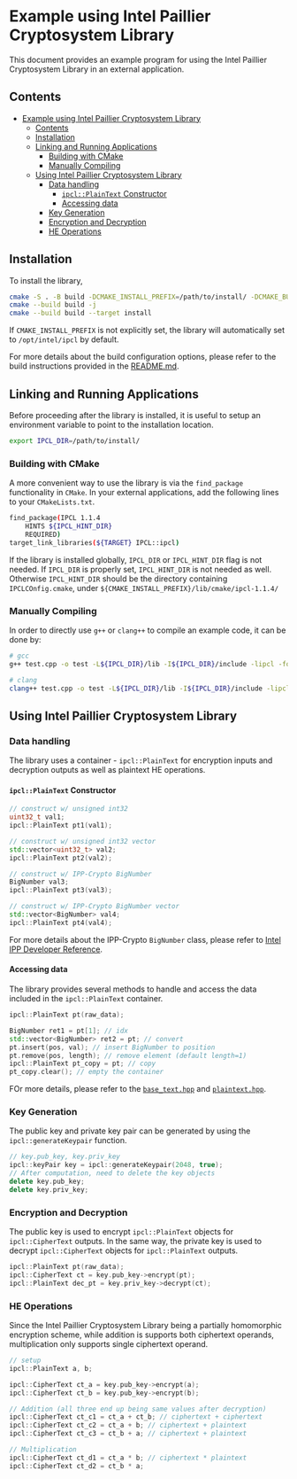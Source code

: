 # Example using Intel Paillier Cryptosystem Library
This document provides an example program for using the Intel Paillier Cryptosystem Library in an external application.

## Contents
- [Example using Intel Paillier Cryptosystem Library](#example-using-intel-paillier-cryptosystem-library)
  - [Contents](#contents)
  - [Installation](#installation)
  - [Linking and Running Applications](#linking-and-running-applications)
    - [Building with CMake](#building-with-cmake)
    - [Manually Compiling](#manually-compiling)
  - [Using Intel Paillier Cryptosystem Library](#using-intel-paillier-cryptosystem-library)
    - [Data handling](#data-handling)
      - [```ipcl::PlainText``` Constructor](#ipclplaintext-constructor)
      - [Accessing data](#accessing-data)
    - [Key Generation](#key-generation)
    - [Encryption and Decryption](#encryption-and-decryption)
    - [HE Operations](#he-operations)



## Installation
To install the library,
```bash
cmake -S . -B build -DCMAKE_INSTALL_PREFIX=/path/to/install/ -DCMAKE_BUILD_TYPE=Release -DIPCL_TEST=OFF -DIPCL_BENCHMARK=OFF
cmake --build build -j
cmake --build build --target install
```

If ```CMAKE_INSTALL_PREFIX``` is not explicitly set, the library will automatically set to ```/opt/intel/ipcl``` by default.

For more details about the build configuration options, please refer to the build instructions provided in the [README.md](../README.md).

## Linking and Running Applications

Before proceeding after the library is installed, it is useful to setup an environment variable to point to the installation location.
```bash
export IPCL_DIR=/path/to/install/
```

### Building with CMake
A more convenient way to use the library is via the `find_package` functionality in `CMake`.
In your external applications, add the following lines to your `CMakeLists.txt`.

```bash
find_package(IPCL 1.1.4
    HINTS ${IPCL_HINT_DIR}
    REQUIRED)
target_link_libraries(${TARGET} IPCL::ipcl)
```

If the library is installed globally, `IPCL_DIR` or `IPCL_HINT_DIR` flag is not needed. If `IPCL_DIR` is properly set, `IPCL_HINT_DIR` is not needed as well. Otherwise `IPCL_HINT_DIR` should be the directory containing `IPCLCOnfig.cmake`, under `${CMAKE_INSTALL_PREFIX}/lib/cmake/ipcl-1.1.4/`

### Manually Compiling
In order to directly use `g++` or `clang++` to compile an example code, it can be done by:
```bash
# gcc
g++ test.cpp -o test -L${IPCL_DIR}/lib -I${IPCL_DIR}/include -lipcl -fopenmp -lnuma -lcrypto

# clang
clang++ test.cpp -o test -L${IPCL_DIR}/lib -I${IPCL_DIR}/include -lipcl -fopenmp -lnuma -lcrypto
```


## Using Intel Paillier Cryptosystem Library

### Data handling
The library uses a container - ```ipcl::PlainText``` for encryption inputs and decryption outputs as well as plaintext HE operations.

#### ```ipcl::PlainText``` Constructor

```C++
// construct w/ unsigned int32
uint32_t val1;
ipcl::PlainText pt1(val1);

// construct w/ unsigned int32 vector
std::vector<uint32_t> val2;
ipcl::PlainText pt2(val2);

// construct w/ IPP-Crypto BigNumber
BigNumber val3;
ipcl::PlainText pt3(val3);

// construct w/ IPP-Crypto BigNumber vector
std::vector<BigNumber> val4;
ipcl::PlainText pt4(val4);
```
For more details about the IPP-Crypto ```BigNumber``` class, please refer to [Intel IPP Developer Reference](https://www.intel.com/content/www/us/en/develop/documentation/ipp-crypto-reference/top/appendix-a-support-functions-and-classes/classes-and-functions-used-in-examples/bignumber-class.html).

#### Accessing data
The library provides several methods to handle and access the data included in the ```ipcl::PlainText``` container.
```C++
ipcl::PlainText pt(raw_data);

BigNumber ret1 = pt[1]; // idx
std::vector<BigNumber> ret2 = pt; // convert
pt.insert(pos, val); // insert BigNumber to position
pt.remove(pos, length); // remove element (default length=1)
ipcl::PlainText pt_copy = pt; // copy
pt_copy.clear(); // empty the container
```
FOr more details, please refer to the [```base_text.hpp```](../ipcl/include/ipcl/base_text.hpp) and [```plaintext.hpp```](../ipcl/include/ipcl/plaintext.hpp).

### Key Generation
The public key and private key pair can be generated by using the ```ipcl::generateKeypair``` function.
```C++
// key.pub_key, key.priv_key
ipcl::keyPair key = ipcl::generateKeypair(2048, true);
// After computation, need to delete the key objects
delete key.pub_key;
delete key.priv_key;
```

### Encryption and Decryption
The public key is used to encrypt ```ipcl::PlainText``` objects for ```ipcl::CipherText``` outputs.
In the same way, the private key is used to decrypt ```ipcl::CipherText``` objects for ```ipcl::PlainText``` outputs.
```C++
ipcl::PlainText pt(raw_data);
ipcl::CipherText ct = key.pub_key->encrypt(pt);
ipcl::PlainText dec_pt = key.priv_key->decrypt(ct);
```

### HE Operations
Since the Intel Paillier Cryptosystem Library being a partially homomorphic encryption scheme, while addition is supports both ciphertext operands, multiplication only supports single ciphertext operand.

```C++
// setup
ipcl::PlainText a, b;

ipcl::CipherText ct_a = key.pub_key->encrypt(a);
ipcl::CipherText ct_b = key.pub_key->encrypt(b);

// Addition (all three end up being same values after decryption)
ipcl::CipherText ct_c1 = ct_a + ct_b; // ciphertext + ciphertext
ipcl::CipherText ct_c2 = ct_a + b; // ciphertext + plaintext
ipcl::CipherText ct_c3 = ct_b + a; // ciphertext + plaintext

// Multiplication
ipcl::CipherText ct_d1 = ct_a * b; // ciphertext * plaintext
ipcl::CipherText ct_d2 = ct_b * a;
```
